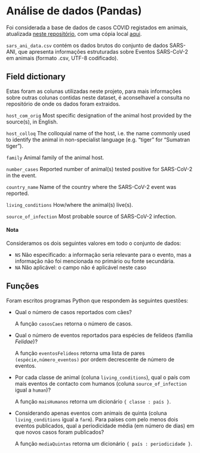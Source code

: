 # Análise de dados (Pandas)

Foi considerada a base de dados de casos COVID registados em animais, atualizada [neste repositório](https://github.com/amel-github/sars-ani), com uma cópia local [aqui](sars_ani_data.csv).

`sars_ani_data.csv` contém os dados brutos do conjunto de dados SARS-ANI, que apresenta informações estruturadas sobre Eventos SARS-CoV-2 em animais (formato .csv, UTF-8 codificado).

## Field dictionary 
Estas foram as colunas utilizadas neste projeto, para mais informações sobre outras colunas contidas neste dataset, é aconselhavel a consulta no repositório de onde os dados foram extraidos. 

`host_com_orig` Most specific designation of the animal host provided by the source(s), in English.

`host_colloq` The colloquial name of the host, i.e. the name commonly used to identify the animal in non-specialist language (e.g. “tiger” for “Sumatran tiger”).

`family` Animal family of the animal host.

`number_cases` Reported number of animal(s) tested positive for SARS-CoV-2 in the event.

`country_name` Name of the country where the SARS-CoV-2 event was reported.

`living_conditions` How/where the animal(s) live(s).

`source_of_infection` Most probable source of SARS-CoV-2 infection.

#### Nota

Consideramos os dois seguintes valores em todo o conjunto de dados:

- `NS` Não especificado: a informação seria relevante para o evento, mas a informação não foi mencionada no primário ou fonte secundária.
- `NA` Não aplicável: o campo não é aplicável neste caso
    
## Funções  
  
Foram escritos programas Python que respondem às seguintes questões:

* Qual o número de casos reportados com cães?
  
  A função `casosCaes` retorna o número de casos.
  
* Qual o número de eventos reportados para espécies de felídeos (família *Felidae*)?
  
  A função `eventosFelideos` retorna uma lista de pares `(espécie,número_eventos)` por ordem decrescente de número de eventos.
   
* Por cada classe de animal (coluna `living_conditions`), qual o país com mais eventos de contacto com humanos (coluna `source_of_infection` igual a `human`)?
  
  A função `maisHumanos` retorna um dicionário `{ classe : país }`.
  
* Considerando apenas eventos com animais de quinta (coluna `living_conditions` igual a `farm`). Para países com pelo menos dois eventos publicados, qual a periodicidade média (em número de dias) em que novos casos foram publicados?
  
  A função `mediaQuintas` retorna um dicionário `{ país : periodicidade }`.
